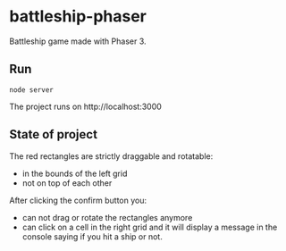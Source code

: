 # battleship-phaser

Battleship game made with Phaser 3.

## Run

```
node server
```
The project runs on http://localhost:3000

## State of project

The red rectangles are strictly draggable and rotatable: 
* in the bounds of the left grid
* not on top of each other

After clicking the confirm button you:
* can not drag or rotate the rectangles anymore
* can click on a cell in the right grid and it will display a message in the console saying if you hit a ship or not.
